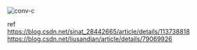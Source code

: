 
![conv-c](https://github.com/lix19937/dnn-cookbook/assets/38753233/c52ba380-117d-44b9-817d-8955073345c4)






ref   
https://blog.csdn.net/sinat_28442665/article/details/113738818  
https://blog.csdn.net/liusandian/article/details/79069926   


